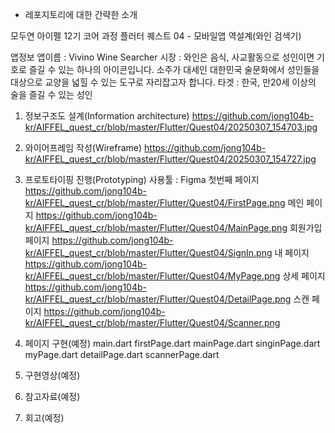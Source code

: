 * 레포지토리에 대한 간략한 소개

모두연 아이펠 12기 코어 과정 플러터 퀘스트 04 - 모바일앱 역설계(와인 검색기)

앱정보
앱이름 : Vivino Wine Searcher
시장 : 와인은 음식, 사교활동으로 성인이면 기호로 즐길 수 있는 하나의 아이콘입니다. 
소주가 대세인 대한민국 술문화에서 성인들을 대상으로 교양을 넓힐 수 있는 도구로 자리잡고자 합니다.
타겟 : 한국, 만20세 이상의 술을 즐길 수 있는 성인

1. 정보구조도 설계(Information architecture)
https://github.com/jong104b-kr/AIFFEL_quest_cr/blob/master/Flutter/Quest04/20250307_154703.jpg

2. 와이어프레임 작성(Wireframe)
https://github.com/jong104b-kr/AIFFEL_quest_cr/blob/master/Flutter/Quest04/20250307_154727.jpg

3. 프로토타이핑 진행(Prototyping)
사용툴 : Figma
첫번째 페이지
https://github.com/jong104b-kr/AIFFEL_quest_cr/blob/master/Flutter/Quest04/FirstPage.png
메인 페이지
https://github.com/jong104b-kr/AIFFEL_quest_cr/blob/master/Flutter/Quest04/MainPage.png
회원가입 페이지
https://github.com/jong104b-kr/AIFFEL_quest_cr/blob/master/Flutter/Quest04/SignIn.png
내 페이지
https://github.com/jong104b-kr/AIFFEL_quest_cr/blob/master/Flutter/Quest04/MyPage.png
상세 페이지
https://github.com/jong104b-kr/AIFFEL_quest_cr/blob/master/Flutter/Quest04/DetailPage.png
스캔 페이지
https://github.com/jong104b-kr/AIFFEL_quest_cr/blob/master/Flutter/Quest04/Scanner.png

4. 페이지 구현(예정)
main.dart
firstPage.dart
mainPage.dart
singinPage.dart
myPage.dart
detailPage.dart
scannerPage.dart

5. 구현영상(예정)
6. 참고자료(예정)
7. 회고(예정)

